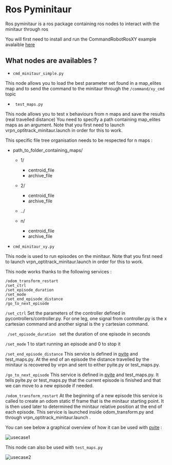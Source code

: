 # Ros Pyminitaur
Ros pyminitaur is a ros package containing ros nodes to interact with the minitaur through ros

You will first need to install and run the CommandRobotRosXY example avalaible [here](https://gitlab.inria.fr/resibots/minitaur_sdk.git)

## What nodes are availables ?

* ``` cmd_minitaur_simple.py ```

This node allows you to load the best parameter set found in a map_elites map and to send the command to the minitaur through the  ``` /command/xy_cmd ``` topic

* ``` test_maps.py```

This node allows you to test x behaviours from n maps and save the results (real travelled distance)
You need to specify a path containing map_elites maps as an argument. Note that you first need to launch vrpn_optitrack_minitaur.launch in order for this to work.


This specific file tree organisation needs to be respected for n maps :

- path_to_folder_containing_maps/
  - 1/
    - centroid_file
    - archive_file
  - 2/
    - centroid_file
    - archive_file
  - ../

  - n/
    - centroid_file
    - archive_file


* ``` cmd_minitaur_xy.py ```

This node is used to run episodes on the minitaur. Note that you first need to launch vrpn_optitrack_minitaur.launch in order for this to work.

This node works thanks to the following services :

```
/odom_transform_restart
/set_ctrl
/set_episode_duration
/set_mode
/set_end_episode_distance
/go_to_next_episode
```

``` /set_ctrl ``` Set the parameters of the controller defined in pycontrollers/controller.py.
For one leg, one signal from controller.py is the x cartesian command and another signal is the y cartesian command.

``` /set_episode_duration ``` set the duration of one episode in seconds

``` /set_mode ``` 1 to start running an episode and 0 to stop it

``` /set_end_episode_distance ``` This service is defined in [pyite](https://gitlab.inria.fr/resibots/pyite.git) and test_maps.py. At the end of an episode the distance travelled by the minitaur is recovered by vrpn and sent to either pyite.py or test_maps.py.


``` /go_to_next_episode ``` This service is defined in [pyite](https://gitlab.inria.fr/resibots/pyite.git) and test_maps.py. It tells pyite.py or test_maps.py that the current episode is finished and that we can move to a new episode if needed.

``` /odom_transform_restart ``` At the beginning of a new episode this service is called to create an odom static tf frame that is the minitaur starting point. It is then used later to determined the minitaur relative position at the end of each episode. This service is launched inside odom_transform.py and through vrpn_optitrack_minitaur.launch .

You can see below a graphical overview of how it can be used with [pyite](https://gitlab.inria.fr/resibots/pyite.git)  :

![usecase1](cmd_minitaur_xy.jpg)

This node can also be used with ``` test_maps.py ```

![usecase2](cmd_minitaur_xy2.jpg)
